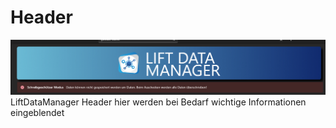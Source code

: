 # Header

![image](/LiftDataManager/Docs/HelpImages/image43.png)
LiftDataManager Header hier werden bei Bedarf wichtige Informationen eingeblendet
